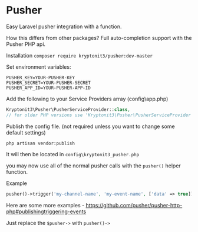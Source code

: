 # Pusher
Easy Laravel pusher integration with a function.

How this differs from other packages? Full auto-completion support with the Pusher PHP api.

Installation
`composer require kryptonit3/pusher:dev-master`

Set environment variables:

~~~
PUSHER_KEY=YOUR-PUSHER-KEY
PUSHER_SECRET=YOUR-PUSHER-SECRET
PUSHER_APP_ID=YOUR-PUSHER-APP-ID
~~~

Add the following to your Service Providers array (config\app.php)
```php
Kryptonit3\Pusher\PusherServiceProvider::class,
// for older PHP versions use 'Kryptonit3\Pusher\PusherServiceProvider',
```

Publish the config file. (not required unless you want to change some default settings)
~~~
php artisan vendor:publish
~~~
It will then be located in `config\kryptonit3_pusher.php`

you may now use all of the normal pusher calls with the `pusher()` helper function.

Example
```php
pusher()->trigger('my-channel-name', 'my-event-name', ['data' => true]);
```

Here are some more examples - https://github.com/pusher/pusher-http-php#publishingtriggering-events

Just replace the `$pusher->` with `pusher()->`
